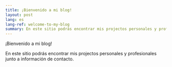 ```yaml
---
title: ¡Bienvenido a mi blog!
layout: post
lang: es
lang-ref: welcome-to-my-blog
summary: En este sitio podrás encontrar mis projectos personales y profesionales
---
```


¡Bienvenido a mi blog!

En este sitio podrás encontrar mis projectos personales y profesionales junto a información de contacto.